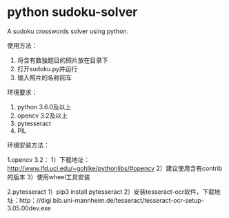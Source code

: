 # python sudoku-solver
A sudoku crosswords solver using python.

使用方法：

1. 将含有数独题目的照片放在目录下
2. 打开sudoku.py并运行
3. 输入照片的名称回车

环境要求：

1. python 3.6.0及以上
2. opencv 3.2及以上
3. pytesseract
4. PIL

环境安装方法：

1.opencv 3.2：
1）下载地址：http://www.lfd.uci.edu/~gohlke/pythonlibs/#opencv
2）建议使用含有contrib的版本
3）使用wheel工具安装

2.pytesseract
1）pip3 install pytesseract
2）安装tesseract-ocr软件，下载地址：http：//digi.bib.uni-mannheim.de/tesseract/tesseract-ocr-setup-3.05.00dev.exe
